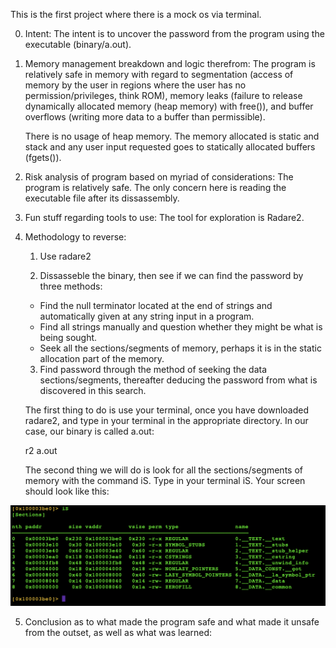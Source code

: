 This is the first project where there is a mock os via terminal.

0. Intent:
    The intent is to uncover the password from the program using the executable (binary/a.out).

1. Memory management breakdown and logic therefrom:
    The program is relatively safe in memory with regard to segmentation (access of memory by the user in regions where the user has no permission/privileges, think ROM), memory leaks (failure to release dynamically allocated memory (heap memory) with free()), and buffer overflows (writing more data to a buffer than permissible). 
    
    There is no usage of heap memory. The memory allocated is static and stack and any user input requested goes to statically allocated buffers (fgets()).

2. Risk analysis of program based on myriad of considerations:
    The program is relatively safe. The only concern here is reading the executable file after its dissassembly.

3. Fun stuff regarding tools to use:
    The tool for exploration is Radare2.

4. Methodology to reverse:
    1. Use radare2

    2. Dissasseble the binary, then see if we can find the password by three methods:
    - Find the null terminator located at the end of strings and automatically given at any string input in a program.
    - Find all strings manually and question whether they might be what is being sought.
    - Seek all the sections/segments of memory, perhaps it is in the static allocation part of the memory.

    3. Find password through the method of seeking the data sections/segments, thereafter deducing the password from what is discovered in this search.

    The first thing to do is use your terminal, once you have downloaded radare2, and type in your terminal in the appropriate directory. In our case, our binary is called a.out:

    r2 a.out

    The second thing we will do is look for all the sections/segments of memory with the command iS. Type in your terminal iS. Your screen should look like this:

![alt text](image.png)


5. Conclusion as to what made the program safe and what made it unsafe from the outset, as well as what was learned:

